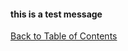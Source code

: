 #### this is a test message

[Back to Table of Contents](https://ryanhoffman4.github.io/reading-notes/)